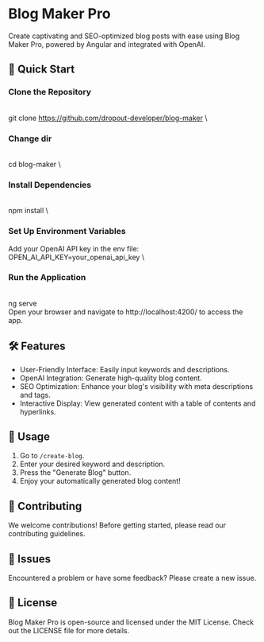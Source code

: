 # Blog Maker Pro

Create captivating and SEO-optimized blog posts with ease using Blog Maker Pro, powered by Angular and integrated with OpenAI.

## 🚀 Quick Start

### Clone the Repository
\
git clone https://github.com/dropout-developer/blog-maker
\
### Change dir
\
cd blog-maker
\

### Install Dependencies
\
npm install
\

### Set Up Environment Variables
Add your OpenAI API key in the env file:
\
OPEN_AI_API_KEY=your_openai_api_key
\

### Run the Application
\
ng serve
\
Open your browser and navigate to http://localhost:4200/ to access the app.

## 🛠 Features
- User-Friendly Interface: Easily input keywords and descriptions.
- OpenAI Integration: Generate high-quality blog content.
- SEO Optimization: Enhance your blog's visibility with meta descriptions and tags.
- Interactive Display: View generated content with a table of contents and hyperlinks.

## 📖 Usage
1. Go to `/create-blog`.
2. Enter your desired keyword and description.
3. Press the "Generate Blog" button.
4. Enjoy your automatically generated blog content!

## 🤝 Contributing
We welcome contributions! Before getting started, please read our contributing guidelines.

## 🐞 Issues
Encountered a problem or have some feedback? Please create a new issue.

## 📜 License
Blog Maker Pro is open-source and licensed under the MIT License. Check out the LICENSE file for more details.

